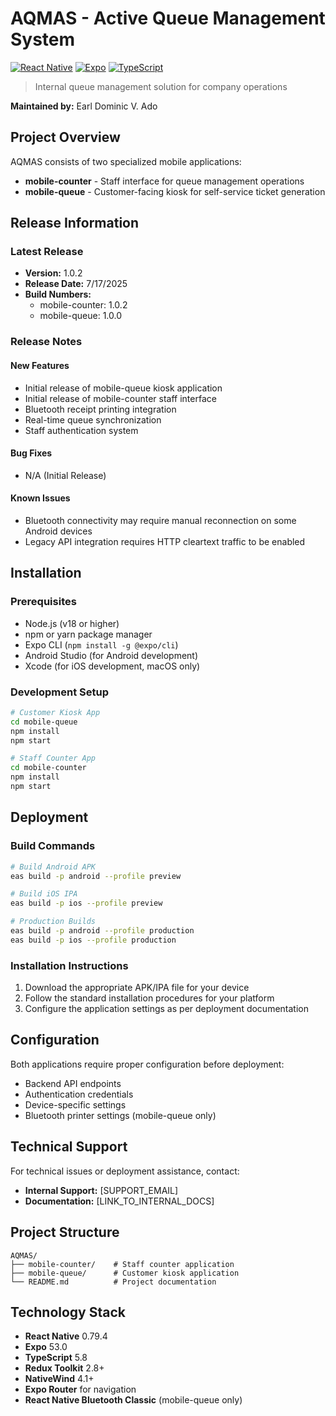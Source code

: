 # AQMAS - Active Queue Management System

[![React Native](https://img.shields.io/badge/React%20Native-0.79.4-61DAFB?style=flat-square&logo=react)](https://reactnative.dev/)
[![Expo](https://img.shields.io/badge/Expo-53.0-000020?style=flat-square&logo=expo)](https://expo.dev/)
[![TypeScript](https://img.shields.io/badge/TypeScript-5.8-3178C6?style=flat-square&logo=typescript)](https://www.typescriptlang.org/)

> Internal queue management solution for company operations

**Maintained by:** Earl Dominic V. Ado

## Project Overview

AQMAS consists of two specialized mobile applications:

- **mobile-counter** - Staff interface for queue management operations
- **mobile-queue** - Customer-facing kiosk for self-service ticket generation

## Release Information

### Latest Release

- **Version:** 1.0.2
- **Release Date:** 7/17/2025
- **Build Numbers:**
  - mobile-counter: 1.0.2
  - mobile-queue: 1.0.0

### Release Notes

#### New Features

- Initial release of mobile-queue kiosk application
- Initial release of mobile-counter staff interface
- Bluetooth receipt printing integration
- Real-time queue synchronization
- Staff authentication system

#### Bug Fixes

- N/A (Initial Release)

#### Known Issues

- Bluetooth connectivity may require manual reconnection on some Android devices
- Legacy API integration requires HTTP cleartext traffic to be enabled

## Installation

### Prerequisites

- Node.js (v18 or higher)
- npm or yarn package manager
- Expo CLI (`npm install -g @expo/cli`)
- Android Studio (for Android development)
- Xcode (for iOS development, macOS only)

### Development Setup

```bash
# Customer Kiosk App
cd mobile-queue
npm install
npm start

# Staff Counter App
cd mobile-counter
npm install
npm start
```

## Deployment

### Build Commands

```bash
# Build Android APK
eas build -p android --profile preview

# Build iOS IPA
eas build -p ios --profile preview

# Production Builds
eas build -p android --profile production
eas build -p ios --profile production
```

### Installation Instructions

1. Download the appropriate APK/IPA file for your device
2. Follow the standard installation procedures for your platform
3. Configure the application settings as per deployment documentation

## Configuration

Both applications require proper configuration before deployment:

- Backend API endpoints
- Authentication credentials
- Device-specific settings
- Bluetooth printer settings (mobile-queue only)

## Technical Support

For technical issues or deployment assistance, contact:

- **Internal Support:** [SUPPORT_EMAIL]
- **Documentation:** [LINK_TO_INTERNAL_DOCS]

## Project Structure

```
AQMAS/
├── mobile-counter/    # Staff counter application
├── mobile-queue/      # Customer kiosk application
└── README.md          # Project documentation
```

## Technology Stack

- **React Native** 0.79.4
- **Expo** 53.0
- **TypeScript** 5.8
- **Redux Toolkit** 2.8+
- **NativeWind** 4.1+
- **Expo Router** for navigation
- **React Native Bluetooth Classic** (mobile-queue only)
